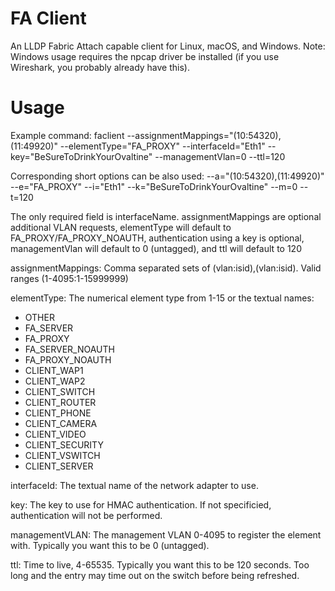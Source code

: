 # FA Client
An LLDP Fabric Attach capable client for Linux, macOS, and Windows. Note: Windows usage requires the npcap driver be installed (if you use Wireshark, you probably already have this).

# Usage
Example command: faclient --assignmentMappings="(10:54320),(11:49920)" --elementType="FA_PROXY" --interfaceId="Eth1" --key="BeSureToDrinkYourOvaltine" --managementVlan=0 --ttl=120


Corresponding short options can be also used: --a="(10:54320),(11:49920)" --e="FA_PROXY" --i="Eth1" --k="BeSureToDrinkYourOvaltine" --m=0 --t=120

The only required field is interfaceName. assignmentMappings are optional additional VLAN requests, elementType will default to FA_PROXY/FA_PROXY_NOAUTH, authentication using a key is optional, managementVlan will default to 0 (untagged), and ttl will default to 120


assignmentMappings: Comma separated sets of (vlan:isid),(vlan:isid). Valid ranges (1-4095:1-15999999)

elementType: The numerical element type from 1-15 or the textual names:
- OTHER
- FA_SERVER
- FA_PROXY
- FA_SERVER_NOAUTH
- FA_PROXY_NOAUTH
- CLIENT_WAP1
- CLIENT_WAP2
- CLIENT_SWITCH
- CLIENT_ROUTER
- CLIENT_PHONE
- CLIENT_CAMERA
- CLIENT_VIDEO
- CLIENT_SECURITY
- CLIENT_VSWITCH
- CLIENT_SERVER

interfaceId: The textual name of the network adapter to use.

key: The key to use for HMAC authentication. If not specificied, authentication will not be performed.

managementVLAN: The management VLAN 0-4095 to register the element with. Typically you want this to be 0 (untagged).

ttl: Time to live, 4-65535. Typically you want this to be 120 seconds. Too long and the entry may time out on the switch before being refreshed.
